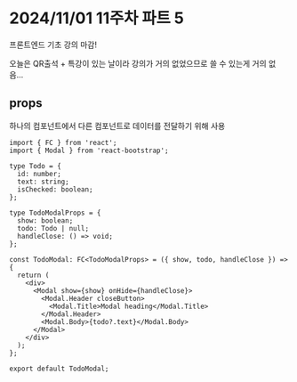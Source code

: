 # 2024/11/01 11주차 파트 5

프론트엔드 기초 강의 마감!

오늘은 QR출석 + 특강이 있는 날이라 강의가 거의 없었으므로 쓸 수 있는게 거의 없음...

## props

하나의 컴포넌트에서 다른 컴포넌트로 데이터를 전달하기 위해 사용

```tsx
import { FC } from 'react';
import { Modal } from 'react-bootstrap';

type Todo = {
  id: number;
  text: string;
  isChecked: boolean;
};

type TodoModalProps = {
  show: boolean;
  todo: Todo | null;
  handleClose: () => void;
};

const TodoModal: FC<TodoModalProps> = ({ show, todo, handleClose }) => {
  return (
    <div>
      <Modal show={show} onHide={handleClose}>
        <Modal.Header closeButton>
          <Modal.Title>Modal heading</Modal.Title>
        </Modal.Header>
        <Modal.Body>{todo?.text}</Modal.Body>
      </Modal>
    </div>
  );
};

export default TodoModal;

```
